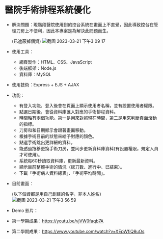 # 醫院手術排程系統優化 
* 解決問題：現階段醫院使用到的控台系統在畫面上不直覺，因此導致控台在管理刀房上不便利，因此本專案是為解決此問題而生。
 
   (已遮蔽掉個資)
   ![截圖 2023-03-21 下午3 09 17](https://user-images.githubusercontent.com/75659334/226545969-68353e72-4c66-4102-90eb-75ae82375cef.png)
 

* 使用工具：
  * 網頁製作：HTML、CSS、JavaScript
  * 後端框架：Node.js
  * 資料庫：MySQL
  
* 使用技術：Express + EJS + AJAX

* 功能：
  * 有登入功能，登入後會在頁面上顯示使用者名稱，並有設置使用者權限。
  * 點選日期後，會從資料庫匯入對應的手術排程資料。
  * 時間軸有兩個功能。第一是用來對照現在時間，第二是用來判斷頁面滾動的指標。
  * 刀房和和日期顯示會跟著畫面移動。
  * 根據手術目前的狀態來給予對應的顏色。
  * 點選手術跳出更詳細的資料。
  * 能透過拖移更換手術刀房，並同步更新資料庫資料(有設置權限，規定人員才可使用)。
  * 系統每60秒讀取資料庫，更新最新資料。
  * 顯示目前整體手術的情況（總刀數、進行中、已結束）。
  * 下載「手術病人資料總表」、「手術平均時間」。
  
* 目前畫面：

    (以下個資都是用自己創建的名字，非本人姓名)
    ![截圖 2023-03-21 下午3 56 59](https://user-images.githubusercontent.com/75659334/226546723-f8a7fb11-1d78-448b-b9b4-67fb43f62e16.png)

  
* Demo 影片：
 * 第一學期成果：https://youtu.be/vjVW0faqb7A
 * 第二學期成果：https://www.youtube.com/watch?v=XEpWfiQ8uOs
  
